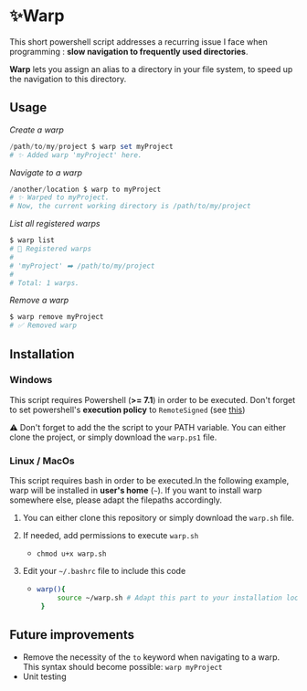 # ✨Warp

This short powershell script addresses a recurring issue I face when programming : **slow navigation to frequently used directories**.

**Warp** lets you assign an alias to a directory in your file system, to speed up the navigation to this directory.

## Usage

_Create a warp_

```powershell
/path/to/my/project $ warp set myProject
# ✨ Added warp 'myProject' here.
```

_Navigate to a warp_

```powershell
/another/location $ warp to myProject
# ✨ Warped to myProject.
# Now, the current working directory is /path/to/my/project
```

_List all registered warps_

```powershell
$ warp list
# 📖 Registered warps
#
# 'myProject' ➡️ /path/to/my/project
#
# Total: 1 warps.
```

_Remove a warp_

```powershell
$ warp remove myProject
# ✅ Removed warp
```

## Installation

### Windows

This script requires Powershell (**>= 7.1**) in order to be executed.
Don't forget to set powershell's **execution policy** to `RemoteSigned` (see [this](https://learn.microsoft.com/en-us/powershell/module/microsoft.powershell.security/set-executionpolicy?view=powershell-7.5))

⚠️ Don't forget to add the the script to your PATH variable.
You can either clone the project, or simply download the `warp.ps1` file.

### Linux / MacOs

This script requires bash in order to be executed.In the following example, warp will be installed in **user's home** (`~`). If you want to install warp somewhere else, please adapt the filepaths accordingly.

1. You can either clone this repository or simply download the `warp.sh` file.

2. If needed, add permissions to execute `warp.sh`

   - `chmod u+x warp.sh`

3. Edit your `~/.bashrc` file to include this code

   - ```bash
     warp(){
          source ~/warp.sh # Adapt this part to your installation location and/or method
      }
     ```

## Future improvements

- Remove the necessity of the `to` keyword when navigating to a warp. This syntax should become possible: `warp myProject`
- Unit testing
